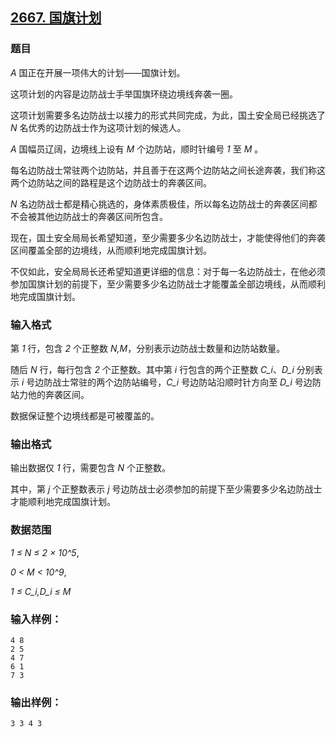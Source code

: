## [2667. 国旗计划](https://www.acwing.com/problem/content/2669/)

### 题目

*A* 国正在开展一项伟大的计划——国旗计划。

这项计划的内容是边防战士手举国旗环绕边境线奔袭一圈。

这项计划需要多名边防战士以接力的形式共同完成，为此，国土安全局已经挑选了 *N* 名优秀的边防战士作为这项计划的候选人。

*A* 国幅员辽阔，边境线上设有 *M* 个边防站，顺时针编号 *1* 至 *M* 。

每名边防战士常驻两个边防站，并且善于在这两个边防站之间长途奔袭，我们称这两个边防站之间的路程是这个边防战士的奔袭区间。

*N* 名边防战士都是精心挑选的，身体素质极佳，所以每名边防战士的奔袭区间都不会被其他边防战士的奔袭区间所包含。

现在，国土安全局局长希望知道，至少需要多少名边防战士，才能使得他们的奔袭区间覆盖全部的边境线，从而顺利地完成国旗计划。

不仅如此，安全局局长还希望知道更详细的信息：对于每一名边防战士，在他必须参加国旗计划的前提下，至少需要多少名边防战士才能覆盖全部边境线，从而顺利地完成国旗计划。

### 输入格式

第 *1* 行，包含 *2* 个正整数 *N,M*，分别表示边防战士数量和边防站数量。

随后 *N* 行，每行包含 *2* 个正整数。其中第 *i* 行包含的两个正整数 *C_i*、*D_i* 分别表示 *i* 号边防战士常驻的两个边防站编号，*C_i* 号边防站沿顺时针方向至 *D_i* 号边防站力他的奔袭区间。

数据保证整个边境线都是可被覆盖的。

### 输出格式

输出数据仅 *1* 行，需要包含 *N* 个正整数。

其中，第 *j* 个正整数表示 *j* 号边防战士必须参加的前提下至少需要多少名边防战士才能顺利地完成国旗计划。

### 数据范围

*1 ≤ N ≤ 2 × 10^5*,

*0 < M < 10^9*,

*1 ≤ C_i,D_i ≤ M*

### 输入样例：

```
4 8
2 5
4 7
6 1
7 3
```

### 输出样例：

```
3 3 4 3
```
